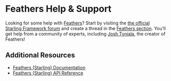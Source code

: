 # Feathers Help & Support

Looking for some help with [Feathers](https://feathersui.com/learn/as3-starling/)? Start by visiting the [the official Starling Framework forum](http://forum.starling-framework.org/) and create a thread in the [Feathers section](http://forum.starling-framework.org/forum/feathers). You'll get help from a community of experts, including [Josh Tynjala](https://joshblog.net/), the creator of Feathers!

## Additional Resources

* [Feathers (Starling) Documentation](https://feathersui.com/learn/as3-starling/)
* [Feathers (Starling) API Reference](https://feathersui.com/api-reference/)
